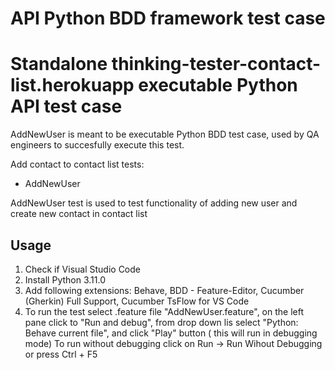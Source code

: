 # API Python BDD framework test case
# Standalone thinking-tester-contact-list.herokuapp executable Python API test case
AddNewUser is meant to be executable Python BDD test case, used by QA engineers to succesfully execute this test.

Add contact to contact list tests:
- AddNewUser

AddNewUser test is used to test functionality of adding new user and create new contact in contact list

## Usage
1. Check if Visual Studio Code
2. Install Python 3.11.0
3. Add following extensions: Behave, BDD - Feature-Editor, Cucumber (Gherkin) Full Support, Cucumber TsFlow for VS Code
4.  To run the test select .feature file "AddNewUser.feature", on the left pane click to "Run and debug", from drop down lis select
    "Python: Behave current file", and click "Play" button ( this will run in debugging mode)
    To run without debugging click on Run -> Run Wihout Debugging or press Ctrl + F5
